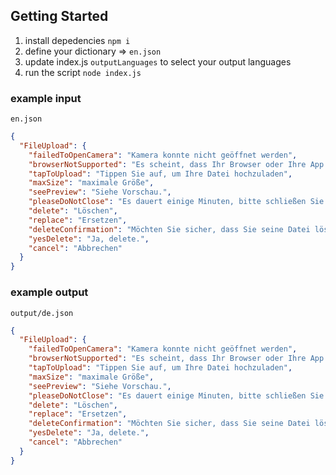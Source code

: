 ## Getting Started

1. install depedencies `npm i`
2. define your dictionary => `en.json`
3. update index.js `outputLanguages` to select your output languages
4. run the script `node index.js`


### example input 

`en.json`
```json
{
  "FileUpload": {
    "failedToOpenCamera": "Kamera konnte nicht geöffnet werden",
    "browserNotSupported": "Es scheint, dass Ihr Browser oder Ihre App in der App-Aufnahme nicht unterstützt.",
    "tapToUpload": "Tippen Sie auf, um Ihre Datei hochzuladen",
    "maxSize": "maximale Größe",
    "seePreview": "Siehe Vorschau.",
    "pleaseDoNotClose": "Es dauert einige Minuten, bitte schließen Sie die App nicht.",
    "delete": "Löschen",
    "replace": "Ersetzen",
    "deleteConfirmation": "Möchten Sie sicher, dass Sie seine Datei löschen möchten?",
    "yesDelete": "Ja, delete.",
    "cancel": "Abbrechen"
  }
}
```

### example output

`output/de.json`

```json
{
  "FileUpload": {
    "failedToOpenCamera": "Kamera konnte nicht geöffnet werden",
    "browserNotSupported": "Es scheint, dass Ihr Browser oder Ihre App in der App-Aufnahme nicht unterstützt.",
    "tapToUpload": "Tippen Sie auf, um Ihre Datei hochzuladen",
    "maxSize": "maximale Größe",
    "seePreview": "Siehe Vorschau.",
    "pleaseDoNotClose": "Es dauert einige Minuten, bitte schließen Sie die App nicht.",
    "delete": "Löschen",
    "replace": "Ersetzen",
    "deleteConfirmation": "Möchten Sie sicher, dass Sie seine Datei löschen möchten?",
    "yesDelete": "Ja, delete.",
    "cancel": "Abbrechen"
  }
}
```
